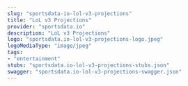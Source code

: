 ```yaml
---
slug: "sportsdata-io-lol-v3-projections"
title: "LoL v3 Projections"
provider: "sportsdata.io"
description: "LoL v3 Projections"
logo: "sportsdata.io-lol-v3-projections-logo.jpeg"
logoMediaType: "image/jpeg"
tags:
- "entertainment"
stubs: "sportsdata.io-lol-v3-projections-stubs.json"
swagger: "sportsdata.io-lol-v3-projections-swagger.json"
---
```

